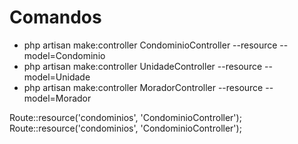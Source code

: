 # Comandos

- php artisan make:controller CondominioController --resource --model=Condominio
- php artisan make:controller UnidadeController --resource --model=Unidade
- php artisan make:controller MoradorController --resource --model=Morador

Route::resource('condominios', 'CondominioController');
Route::resource('condominios', 'CondominioController');
